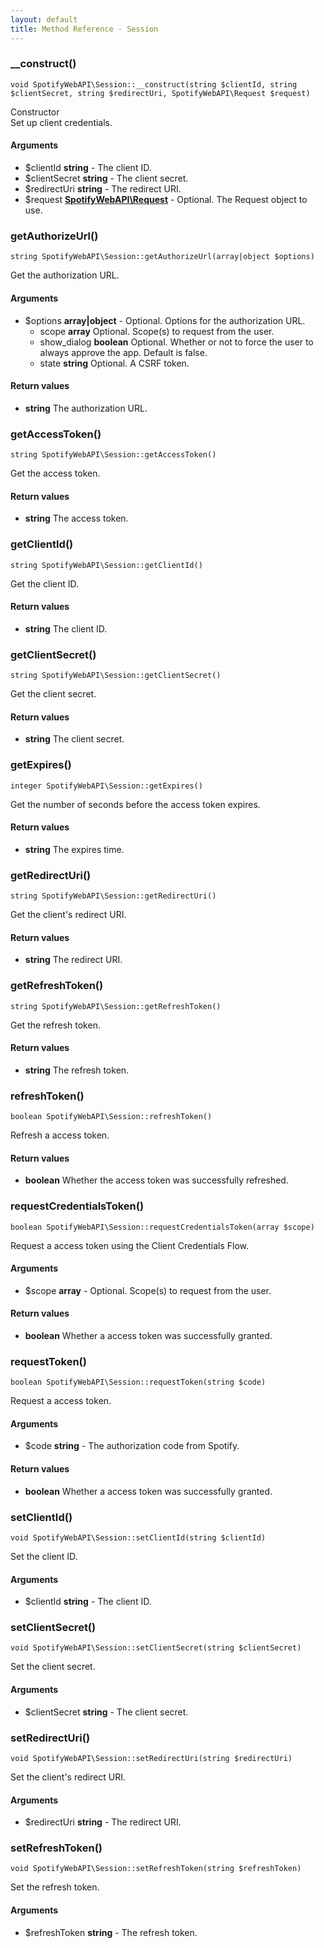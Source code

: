 ```yaml
---
layout: default
title: Method Reference - Session
---
```


### __construct()

```
void SpotifyWebAPI\Session::__construct(string $clientId, string $clientSecret, string $redirectUri, SpotifyWebAPI\Request $request)
```

Constructor <br>
Set up client credentials.

#### Arguments

* $clientId **string** - The client ID.
* $clientSecret **string** - The client secret.
* $redirectUri **string** - The redirect URI.
* $request **[SpotifyWebAPI\Request](request.html)** - Optional. The Request object to use.

### getAuthorizeUrl()

```
string SpotifyWebAPI\Session::getAuthorizeUrl(array|object $options)
```

Get the authorization URL.

#### Arguments

* $options **array|object** - Optional. Options for the authorization URL.
    * scope **array** Optional. Scope(s) to request from the user.
    * show_dialog **boolean** Optional. Whether or not to force the user to always approve the app. Default is false.
    * state **string** Optional. A CSRF token.

#### Return values

* **string** The authorization URL.

### getAccessToken()

```
string SpotifyWebAPI\Session::getAccessToken()
```

Get the access token.

#### Return values

* **string** The access token.

### getClientId()

```
string SpotifyWebAPI\Session::getClientId()
```

Get the client ID.

#### Return values

* **string** The client ID.

### getClientSecret()

```
string SpotifyWebAPI\Session::getClientSecret()
```

Get the client secret.

#### Return values

* **string** The client secret.

### getExpires()

```
integer SpotifyWebAPI\Session::getExpires()
```

Get the number of seconds before the access token expires.

#### Return values

* **string** The expires time.

### getRedirectUri()

```
string SpotifyWebAPI\Session::getRedirectUri()
```

Get the client's redirect URI.

#### Return values

* **string** The redirect URI.

### getRefreshToken()

```
string SpotifyWebAPI\Session::getRefreshToken()
```

Get the refresh token.

#### Return values

* **string** The refresh token.

### refreshToken()

```
boolean SpotifyWebAPI\Session::refreshToken()
```

Refresh a access token.

#### Return values

* **boolean** Whether the access token was successfully refreshed.

### requestCredentialsToken()

```
boolean SpotifyWebAPI\Session::requestCredentialsToken(array $scope)
```

Request a access token using the Client Credentials Flow.

#### Arguments

* $scope **array** - Optional. Scope(s) to request from the user.

#### Return values

* **boolean** Whether a access token was successfully granted.

### requestToken()

```
boolean SpotifyWebAPI\Session::requestToken(string $code)
```

Request a access token.

#### Arguments

* $code **string** - The authorization code from Spotify.

#### Return values

* **boolean** Whether a access token was successfully granted.

### setClientId()

```
void SpotifyWebAPI\Session::setClientId(string $clientId)
```

Set the client ID.

#### Arguments

* $clientId **string** - The client ID.

### setClientSecret()

```
void SpotifyWebAPI\Session::setClientSecret(string $clientSecret)
```

Set the client secret.

#### Arguments

* $clientSecret **string** - The client secret.

### setRedirectUri()

```
void SpotifyWebAPI\Session::setRedirectUri(string $redirectUri)
```

Set the client's redirect URI.

#### Arguments

* $redirectUri **string** - The redirect URI.

### setRefreshToken()

```
void SpotifyWebAPI\Session::setRefreshToken(string $refreshToken)
```

Set the refresh token.

#### Arguments

* $refreshToken **string** - The refresh token.
